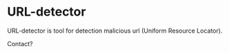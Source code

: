 # URL-detector
URL-detector is tool for detection malicious url (Uniform Resource Locator).

Contact? 
